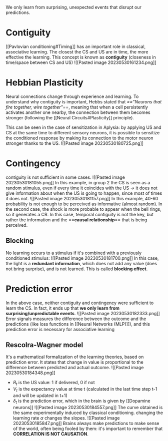 We only learn from surprising, unexpected events that disrupt our predictions.

# Contiguity
[[Pavlovian conditioning#Timing]] has an important role in classical, associative learning.
The closest the CS and US are in time, the more effective the learning. This concept is known as **contiguity** (closeness in time/space between CS and US)
![[Pasted image 20230530161234.png]]
# Hebbian Plasticity
Neural connections change through experience and learning.
To understand why contiguity is important, Hebbs stated that _=="Neurons that fire together, wire together"==_, meaning that when a cell persistently activates another one nearby, the connection between them becomes stronger (following the [[Neural Circuits#Plasticity]] principle).

This can be seen in the case of sensitization in Aplysia: by applying US and CS at the same time to different sensory neurons, it is possible to sensitize the conditioned response by making its connection to the motor neuron stronger thanks to the US.
![[Pasted image 20230530180725.png]]

# Contingency
contiguity is not sufficient in some cases.
![[Pasted image 20230530181055.png]]
In this example, in group 2 the CS is seen as a random stimulus, even if every time it coincides with the US -> it does not give information about when the US is going to happen, since most of times it does not.
![[Pasted image 20230530181157.png]]
In this example, 40-60 probability is not enough to be perceived as informative (almost random). In the second case, the shock is more probable to appear when the bell rings, so it generates a CR.
In this case, temporal contiguity is not the key, but rather the information and the ==**causal relationship**== that is being perceived.

## Blocking
No learning occurs to a stimulus if it's combined with a previously conditioned stimulus:
![[Pasted image 20230530181700.png]]
In this case, the light is a **redundant information**, which does not add any value (does not bring surprise), and is not learned.
This is called **blocking effect**.

# Prediction error
In the above case, neither contiguity and contingency were sufficient to learn the CS. In fact, it ends up that **we only learn from surprising/unpredictable events**.
![[Pasted image 20230530182333.png]]
Error signals measures the difference between the outcome and the predictions (like loss functions in [[Neural Networks (MLP)]]), and this prediction error is necessary for associative learning
## Rescolra-Wagner model
It's a mathematical formalization of the learning theories, based on prediction error.
It states that change in value is proportional to the difference between predicted and actual outcome.
![[Pasted image 20230530184348.png]]
- $R_{t}$ is the US value: 1 if delivered, 0 if not
- $V_{t}$ is the expectancy value at time t (calculated in the last time step t-1 and will be updated in t+1)
- $\delta_{t}$ is the prediction error, which in the brain is given by [[Dopamine neurons]]
![[Pasted image 20230530184557.png]]
The curve obtained is the same experimentally induced by classical conditioning. changing the learning rate $\alpha$ changes the slopes.
![[Pasted image 20230530185847.png]]
Brains always make predictions to make sense of the world, often being fooled by them: it's important to remember that **CORRELATION IS NOT CAUSATION**.